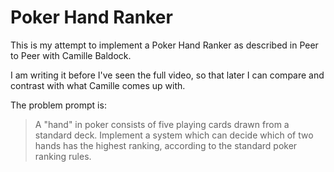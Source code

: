 # Poker Hand Ranker

This is my attempt to implement a Poker Hand Ranker as described in Peer to Peer with Camille Baldock.

I am writing it before I've seen the full video, so that later I can compare and contrast with what Camille comes up with.

The problem prompt is:

> A "hand" in poker consists of five playing cards drawn from a standard deck. Implement a system which can decide which of two hands has the highest ranking, according to the standard poker ranking rules.
